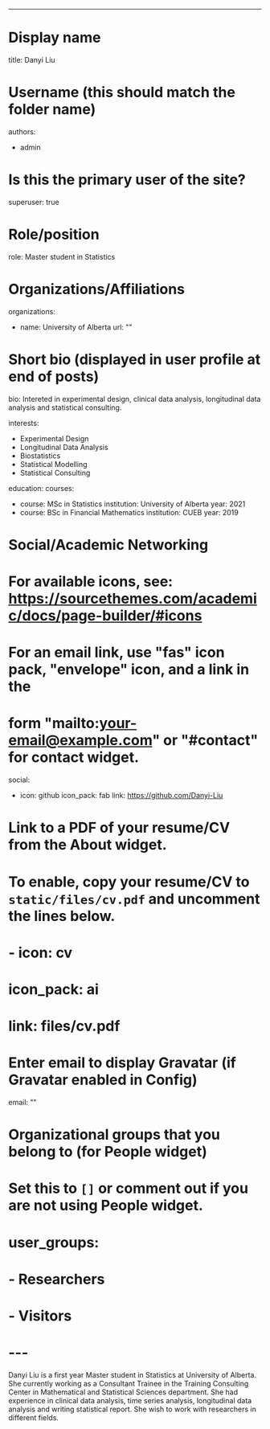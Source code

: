 ---
# Display name
title: Danyi Liu

# Username (this should match the folder name)
authors:
- admin

# Is this the primary user of the site?
superuser: true

# Role/position
role: Master student in Statistics

# Organizations/Affiliations
organizations:
- name: University of Alberta
  url: ""

# Short bio (displayed in user profile at end of posts)
bio: Intereted in experimental design, clinical data analysis, longitudinal data analysis and statistical consulting.

interests:
- Experimental Design
- Longitudinal Data Analysis
- Biostatistics
- Statistical Modelling
- Statistical Consulting

education:
  courses:
  - course: MSc in Statistics
    institution: University of Alberta
    year: 2021
  - course: BSc in Financial Mathematics
    institution: CUEB
    year: 2019

# Social/Academic Networking
# For available icons, see: https://sourcethemes.com/academic/docs/page-builder/#icons
#   For an email link, use "fas" icon pack, "envelope" icon, and a link in the
#   form "mailto:your-email@example.com" or "#contact" for contact widget.
social:
- icon: github
  icon_pack: fab
  link: https://github.com/Danyi-Liu

# Link to a PDF of your resume/CV from the About widget.
# To enable, copy your resume/CV to `static/files/cv.pdf` and uncomment the lines below.
# - icon: cv
#   icon_pack: ai
#   link: files/cv.pdf

# Enter email to display Gravatar (if Gravatar enabled in Config)
email: ""

# Organizational groups that you belong to (for People widget)
#   Set this to `[]` or comment out if you are not using People widget.
# user_groups:
# - Researchers
# - Visitors
# ---

Danyi Liu is a first year Master student in Statistics at University of Alberta. She currently working as a Consultant Trainee in the Training Consulting Center in Mathematical and Statistical Sciences department. She had experience in clinical data analysis, time series analysis, longitudinal data analysis and writing statistical report. She wish to work with researchers in different fields.
